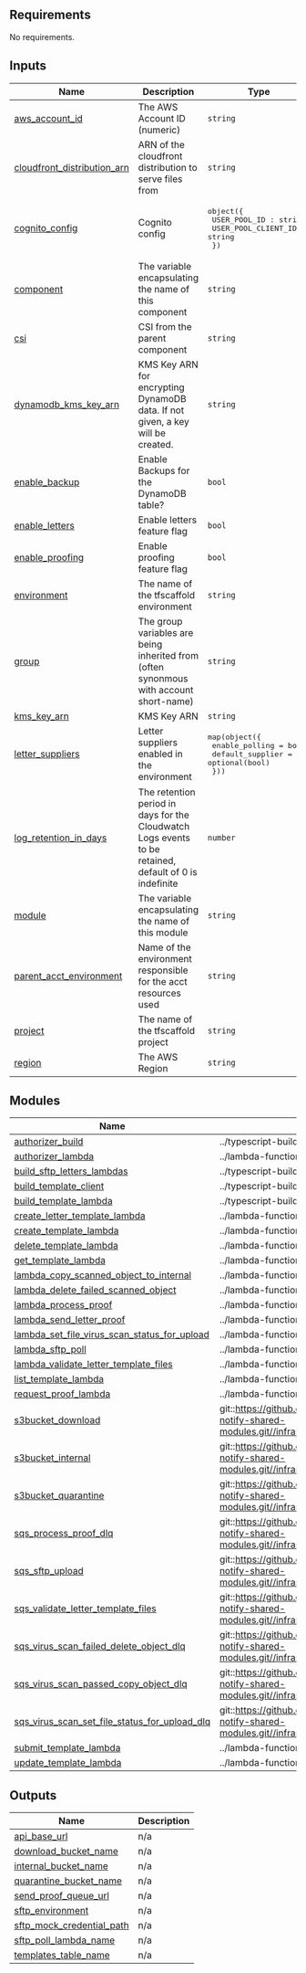 <!-- BEGIN_TF_DOCS -->
<!-- markdownlint-disable -->
<!-- vale off -->

## Requirements

No requirements.
## Inputs

| Name | Description | Type | Default | Required |
|------|-------------|------|---------|:--------:|
| <a name="input_aws_account_id"></a> [aws\_account\_id](#input\_aws\_account\_id) | The AWS Account ID (numeric) | `string` | n/a | yes |
| <a name="input_cloudfront_distribution_arn"></a> [cloudfront\_distribution\_arn](#input\_cloudfront\_distribution\_arn) | ARN of the cloudfront distribution to serve files from | `string` | n/a | yes |
| <a name="input_cognito_config"></a> [cognito\_config](#input\_cognito\_config) | Cognito config | <pre>object({<br/>    USER_POOL_ID : string,<br/>    USER_POOL_CLIENT_ID : string<br/>  })</pre> | n/a | yes |
| <a name="input_component"></a> [component](#input\_component) | The variable encapsulating the name of this component | `string` | n/a | yes |
| <a name="input_csi"></a> [csi](#input\_csi) | CSI from the parent component | `string` | n/a | yes |
| <a name="input_dynamodb_kms_key_arn"></a> [dynamodb\_kms\_key\_arn](#input\_dynamodb\_kms\_key\_arn) | KMS Key ARN for encrypting DynamoDB data. If not given, a key will be created. | `string` | `""` | no |
| <a name="input_enable_backup"></a> [enable\_backup](#input\_enable\_backup) | Enable Backups for the DynamoDB table? | `bool` | `true` | no |
| <a name="input_enable_letters"></a> [enable\_letters](#input\_enable\_letters) | Enable letters feature flag | `bool` | n/a | yes |
| <a name="input_enable_proofing"></a> [enable\_proofing](#input\_enable\_proofing) | Enable proofing feature flag | `bool` | n/a | yes |
| <a name="input_environment"></a> [environment](#input\_environment) | The name of the tfscaffold environment | `string` | n/a | yes |
| <a name="input_group"></a> [group](#input\_group) | The group variables are being inherited from (often synonmous with account short-name) | `string` | n/a | yes |
| <a name="input_kms_key_arn"></a> [kms\_key\_arn](#input\_kms\_key\_arn) | KMS Key ARN | `string` | n/a | yes |
| <a name="input_letter_suppliers"></a> [letter\_suppliers](#input\_letter\_suppliers) | Letter suppliers enabled in the environment | <pre>map(object({<br/>    enable_polling   = bool<br/>    default_supplier = optional(bool)<br/>  }))</pre> | n/a | yes |
| <a name="input_log_retention_in_days"></a> [log\_retention\_in\_days](#input\_log\_retention\_in\_days) | The retention period in days for the Cloudwatch Logs events to be retained, default of 0 is indefinite | `number` | `0` | no |
| <a name="input_module"></a> [module](#input\_module) | The variable encapsulating the name of this module | `string` | `"api"` | no |
| <a name="input_parent_acct_environment"></a> [parent\_acct\_environment](#input\_parent\_acct\_environment) | Name of the environment responsible for the acct resources used | `string` | n/a | yes |
| <a name="input_project"></a> [project](#input\_project) | The name of the tfscaffold project | `string` | n/a | yes |
| <a name="input_region"></a> [region](#input\_region) | The AWS Region | `string` | n/a | yes |
## Modules

| Name | Source | Version |
|------|--------|---------|
| <a name="module_authorizer_build"></a> [authorizer\_build](#module\_authorizer\_build) | ../typescript-build-zip | n/a |
| <a name="module_authorizer_lambda"></a> [authorizer\_lambda](#module\_authorizer\_lambda) | ../lambda-function | n/a |
| <a name="module_build_sftp_letters_lambdas"></a> [build\_sftp\_letters\_lambdas](#module\_build\_sftp\_letters\_lambdas) | ../typescript-build-zip | n/a |
| <a name="module_build_template_client"></a> [build\_template\_client](#module\_build\_template\_client) | ../typescript-build-zip | n/a |
| <a name="module_build_template_lambda"></a> [build\_template\_lambda](#module\_build\_template\_lambda) | ../typescript-build-zip | n/a |
| <a name="module_create_letter_template_lambda"></a> [create\_letter\_template\_lambda](#module\_create\_letter\_template\_lambda) | ../lambda-function | n/a |
| <a name="module_create_template_lambda"></a> [create\_template\_lambda](#module\_create\_template\_lambda) | ../lambda-function | n/a |
| <a name="module_delete_template_lambda"></a> [delete\_template\_lambda](#module\_delete\_template\_lambda) | ../lambda-function | n/a |
| <a name="module_get_template_lambda"></a> [get\_template\_lambda](#module\_get\_template\_lambda) | ../lambda-function | n/a |
| <a name="module_lambda_copy_scanned_object_to_internal"></a> [lambda\_copy\_scanned\_object\_to\_internal](#module\_lambda\_copy\_scanned\_object\_to\_internal) | ../lambda-function | n/a |
| <a name="module_lambda_delete_failed_scanned_object"></a> [lambda\_delete\_failed\_scanned\_object](#module\_lambda\_delete\_failed\_scanned\_object) | ../lambda-function | n/a |
| <a name="module_lambda_process_proof"></a> [lambda\_process\_proof](#module\_lambda\_process\_proof) | ../lambda-function | n/a |
| <a name="module_lambda_send_letter_proof"></a> [lambda\_send\_letter\_proof](#module\_lambda\_send\_letter\_proof) | ../lambda-function | n/a |
| <a name="module_lambda_set_file_virus_scan_status_for_upload"></a> [lambda\_set\_file\_virus\_scan\_status\_for\_upload](#module\_lambda\_set\_file\_virus\_scan\_status\_for\_upload) | ../lambda-function | n/a |
| <a name="module_lambda_sftp_poll"></a> [lambda\_sftp\_poll](#module\_lambda\_sftp\_poll) | ../lambda-function | n/a |
| <a name="module_lambda_validate_letter_template_files"></a> [lambda\_validate\_letter\_template\_files](#module\_lambda\_validate\_letter\_template\_files) | ../lambda-function | n/a |
| <a name="module_list_template_lambda"></a> [list\_template\_lambda](#module\_list\_template\_lambda) | ../lambda-function | n/a |
| <a name="module_request_proof_lambda"></a> [request\_proof\_lambda](#module\_request\_proof\_lambda) | ../lambda-function | n/a |
| <a name="module_s3bucket_download"></a> [s3bucket\_download](#module\_s3bucket\_download) | git::https://github.com/NHSDigital/nhs-notify-shared-modules.git//infrastructure/modules/s3bucket | v2.0.2 |
| <a name="module_s3bucket_internal"></a> [s3bucket\_internal](#module\_s3bucket\_internal) | git::https://github.com/NHSDigital/nhs-notify-shared-modules.git//infrastructure/modules/s3bucket | v1.0.8 |
| <a name="module_s3bucket_quarantine"></a> [s3bucket\_quarantine](#module\_s3bucket\_quarantine) | git::https://github.com/NHSDigital/nhs-notify-shared-modules.git//infrastructure/modules/s3bucket | v1.0.8 |
| <a name="module_sqs_process_proof_dlq"></a> [sqs\_process\_proof\_dlq](#module\_sqs\_process\_proof\_dlq) | git::https://github.com/NHSDigital/nhs-notify-shared-modules.git//infrastructure/modules/sqs | v2.0.1 |
| <a name="module_sqs_sftp_upload"></a> [sqs\_sftp\_upload](#module\_sqs\_sftp\_upload) | git::https://github.com/NHSDigital/nhs-notify-shared-modules.git//infrastructure/modules/sqs | v2.0.1 |
| <a name="module_sqs_validate_letter_template_files"></a> [sqs\_validate\_letter\_template\_files](#module\_sqs\_validate\_letter\_template\_files) | git::https://github.com/NHSDigital/nhs-notify-shared-modules.git//infrastructure/modules/sqs | v2.0.1 |
| <a name="module_sqs_virus_scan_failed_delete_object_dlq"></a> [sqs\_virus\_scan\_failed\_delete\_object\_dlq](#module\_sqs\_virus\_scan\_failed\_delete\_object\_dlq) | git::https://github.com/NHSDigital/nhs-notify-shared-modules.git//infrastructure/modules/sqs | v2.0.1 |
| <a name="module_sqs_virus_scan_passed_copy_object_dlq"></a> [sqs\_virus\_scan\_passed\_copy\_object\_dlq](#module\_sqs\_virus\_scan\_passed\_copy\_object\_dlq) | git::https://github.com/NHSDigital/nhs-notify-shared-modules.git//infrastructure/modules/sqs | v2.0.1 |
| <a name="module_sqs_virus_scan_set_file_status_for_upload_dlq"></a> [sqs\_virus\_scan\_set\_file\_status\_for\_upload\_dlq](#module\_sqs\_virus\_scan\_set\_file\_status\_for\_upload\_dlq) | git::https://github.com/NHSDigital/nhs-notify-shared-modules.git//infrastructure/modules/sqs | v2.0.1 |
| <a name="module_submit_template_lambda"></a> [submit\_template\_lambda](#module\_submit\_template\_lambda) | ../lambda-function | n/a |
| <a name="module_update_template_lambda"></a> [update\_template\_lambda](#module\_update\_template\_lambda) | ../lambda-function | n/a |
## Outputs

| Name | Description |
|------|-------------|
| <a name="output_api_base_url"></a> [api\_base\_url](#output\_api\_base\_url) | n/a |
| <a name="output_download_bucket_name"></a> [download\_bucket\_name](#output\_download\_bucket\_name) | n/a |
| <a name="output_internal_bucket_name"></a> [internal\_bucket\_name](#output\_internal\_bucket\_name) | n/a |
| <a name="output_quarantine_bucket_name"></a> [quarantine\_bucket\_name](#output\_quarantine\_bucket\_name) | n/a |
| <a name="output_send_proof_queue_url"></a> [send\_proof\_queue\_url](#output\_send\_proof\_queue\_url) | n/a |
| <a name="output_sftp_environment"></a> [sftp\_environment](#output\_sftp\_environment) | n/a |
| <a name="output_sftp_mock_credential_path"></a> [sftp\_mock\_credential\_path](#output\_sftp\_mock\_credential\_path) | n/a |
| <a name="output_sftp_poll_lambda_name"></a> [sftp\_poll\_lambda\_name](#output\_sftp\_poll\_lambda\_name) | n/a |
| <a name="output_templates_table_name"></a> [templates\_table\_name](#output\_templates\_table\_name) | n/a |
<!-- vale on -->
<!-- markdownlint-enable -->
<!-- END_TF_DOCS -->
